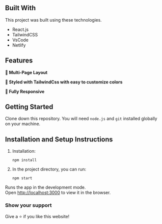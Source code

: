 





## Built With

This project was built using these technologies.

- React.js
- TailwindCSS
- VsCode
- Netlify

## Features

**📖 Multi-Page Layout**

**🎨 Styled with TailwindCss with easy to customize colors**

**📱 Fully Responsive**

## Getting Started

Clone down this repository. You will need `node.js` and `git` installed globally on your machine.

## Installation and Setup Instructions

1. Installation:
   ```terminal
   npm install
   ````

3. In the project directory, you can run:
   ```terminal
   npm start
   ```

Runs the app in the development mode.\
Open [http://localhost:3000](http://localhost:3000) to view it in the browser.


### Show your support

Give a ⭐ if you like this website!
